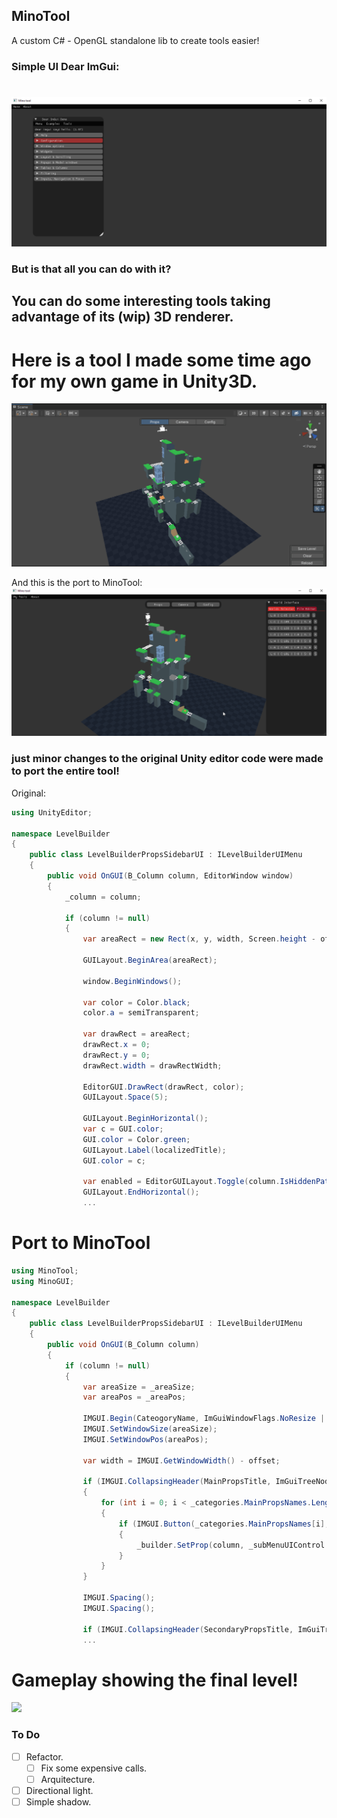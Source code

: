 ## MinoTool
A custom C# - OpenGL standalone lib to create tools easier!

### Simple UI Dear ImGui: 
# 
![](readmefiles/basic.png)

### But is that all you can do with it? 
## You can do some interesting tools taking advantage of its (wip) 3D renderer.
# Here is a tool I made some time ago for my own game in Unity3D. 
![](readmefiles/unity3D_original_tool.gif)

And this is the port to MinoTool:
![](readmefiles/standalone_tool_3d.gif)

### just minor changes to the original Unity editor code were made to port the entire tool!
Original:

```c#
using UnityEditor;

namespace LevelBuilder
{
    public class LevelBuilderPropsSidebarUI : ILevelBuilderUIMenu
    {
        public void OnGUI(B_Column column, EditorWindow window)
        {
            _column = column;

            if (column != null)
            {
                var areaRect = new Rect(x, y, width, Screen.height - ofssetHeigh);

                GUILayout.BeginArea(areaRect);

                window.BeginWindows();

                var color = Color.black;
                color.a = semiTransparent;

                var drawRect = areaRect;
                drawRect.x = 0;
                drawRect.y = 0;
                drawRect.width = drawRectWidth;

                EditorGUI.DrawRect(drawRect, color);
                GUILayout.Space(5);

                GUILayout.BeginHorizontal();
                var c = GUI.color;
                GUI.color = Color.green;
                GUILayout.Label(localizedTitle);
                GUI.color = c;

                var enabled = EditorGUILayout.Toggle(column.IsHiddenPathEnabled);
                GUILayout.EndHorizontal();
                ...

```
# Port to MinoTool

```c#
using MinoTool;
using MinoGUI;

namespace LevelBuilder
{
    public class LevelBuilderPropsSidebarUI : ILevelBuilderUIMenu
    {
        public void OnGUI(B_Column column)
        {
            if (column != null)
            {
                var areaSize = _areaSize;
                var areaPos = _areaPos; 

                IMGUI.Begin(CateogoryName, ImGuiWindowFlags.NoResize | ImGuiWindowFlags.NoMove | ImGuiWindowFlags.NoCollapse);
                IMGUI.SetWindowSize(areaSize);
                IMGUI.SetWindowPos(areaPos);

                var width = IMGUI.GetWindowWidth() - offset;

                if (IMGUI.CollapsingHeader(MainPropsTitle, ImGuiTreeNodeFlags.DefaultOpen))
                {
                    for (int i = 0; i < _categories.MainPropsNames.Length; i++)
                    {
                        if (IMGUI.Button(_categories.MainPropsNames[i], new System.Numerics.Vector2(width, height)))
                        {
                            _builder.SetProp(column, _subMenuUIControl.Container, _categories.GetPropEnum(_categories.MainPropsNames[i]));
                        }
                    }
                }

                IMGUI.Spacing();
                IMGUI.Spacing();

                if (IMGUI.CollapsingHeader(SecondaryPropsTitle, ImGuiTreeNodeFlags.DefaultOpen))
                ...
```
# Gameplay showing the final level!
![](readmefiles/level_gameplay.gif)

### To Do
- [ ] Refactor.
   - [ ] Fix some expensive calls.
   - [ ] Arquitecture.
- [ ] Directional light.
- [ ] Simple shadow.
